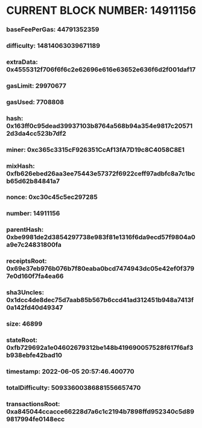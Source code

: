 # CURRENT BLOCK NUMBER: 14911156

### baseFeePerGas: 44791352359
### difficulty: 14814063039671189
### extraData: 0x4555312f706f6f6c2e62696e616e63652e636f6d2f001daf17
### gasLimit: 29970677
### gasUsed: 7708808
### hash: 0x163ff0c95dead39937103b8764a568b94a354e9817c205712d3da4cc523b7df2
### miner: 0xc365c3315cF926351CcAf13fA7D19c8C4058C8E1
### mixHash: 0xfb626ebed26aa3ee75443e57372f6922ceff97adbfc8a7c1bcb65d62b84841a7
### nonce: 0xc30c45c5ec297285
### number: 14911156
### parentHash: 0xbe9981de2d3854297738e983f81e1316f6da9ecd57f9804a0a9e7c24831800fa
### receiptsRoot: 0x69e37eb976b076b7f80eaba0bcd7474943dc05e42ef0f3797e0d160f7fa4ea66
### sha3Uncles: 0x1dcc4de8dec75d7aab85b567b6ccd41ad312451b948a7413f0a142fd40d49347
### size: 46899
### stateRoot: 0xfb729692a1e04602679312be148b419690057528f617f6af3b938ebfe42bad10
### timestamp: 2022-06-05 20:57:46.400770
### totalDifficulty: 50933600386881556657470
### transactionsRoot: 0xa845044ccacce66228d7a6c1c2194b7898ffd952340c5d899817994fe0148ecc
